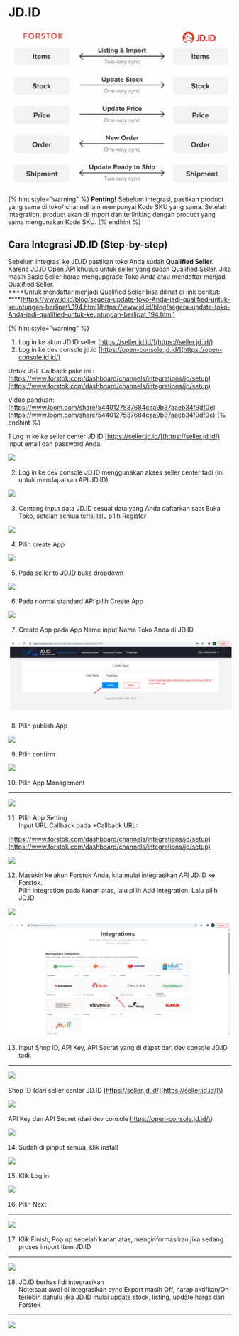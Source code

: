 # JD.ID

![](../../.gitbook/assets/screen-shot-2021-05-31-at-1.13.24-pm.png)

{% hint style="warning" %}
**Penting!**  Sebelum integrasi, pastikan product yang sama di toko/ channel lain mempunyai Kode SKU yang sama. Setelah integration, product akan di import dan terlinking dengan product yang sama mengunakan Kode SKU.
{% endhint %}

## Cara Integrasi JD.ID \(Step-by-step\)

Sebelum integrasi ke JD.ID pastikan toko Anda sudah **Qualified Seller.** Karena JD.ID Open API khusus untuk seller yang sudah Qualified Seller. Jika masih Basic Seller harap mengupgrade Toko Anda atau mendaftar menjadi Qualified Seller.  
****Untuk mendaftar menjadi Qualified Seller bisa dilihat di link berikut:  
****[https://www.jd.id/blog/segera-update-toko-Anda-jadi-qualified-untuk-keuntungan-berlipat\_194.html](https://www.jd.id/blog/segera-update-toko-Anda-jadi-qualified-untuk-keuntungan-berlipat_194.html)

{% hint style="warning" %}
1. Log in ke akun JD.ID seller [https://seller.jd.id/](https://seller.jd.id/)
2. Log in ke dev console jd.id [https://open-console.jd.id/](https://open-console.jd.id/)

Untuk URL Callback pake ini : [https://www.forstok.com/dashboard/channels/integrations/jd/setup](https://www.forstok.com/dashboard/channels/integrations/jd/setup)

Video panduan: [https://www.loom.com/share/5440127537684caa9b37aaeb34f9df0e](https://www.loom.com/share/5440127537684caa9b37aaeb34f9df0e)
{% endhint %}



1 Log in ke ke seller center JD.ID [https://seller.jd.id/](https://seller.jd.id/) input email dan password Anda.  


![](https://lh3.googleusercontent.com/TFHNnpmnWhw9Ro8bal4tcPv1SHuyjq0_md8TyHja88PNNuOYNKgxobL2l02Aoa-k9kU25TSTlhf0lJqigsliVr6citzXJ70EuRV8-kXfAF1vox6i_m3B5dH6mdQAWflqT-mUlIUM)

2. Log in ke dev console JD.ID menggunakan akses seller center tadi \(ini untuk mendapatkan API JD.ID\)  


![](https://lh4.googleusercontent.com/OBjmmL034kjAtVQM7CVIWzg0y36O023OZW5M8dAB-nhqiabmmbM3oEXZxZ0cDN3rGYsjrWLHCLPm-89nOOAz12C14_OV-rOPF9ogyflpvfB_1FLdc8T_yxRtWqyD6Yijvkco6Hrc)

3. Centang input data JD.ID sesuai data yang Anda daftarkan saat Buka Toko, setelah semua terisi lalu pilih Register  


![](https://lh5.googleusercontent.com/Vppkehpv1pV2x3dwRK08aMUNEpWpr4nBdWN3-npgml226BMXa569aMIbxyo8Mnckrz03shggSg0081PRNkttTIeOnKPXKiFi6M86e7kWHLps2B0Dsrue59UX2hgMAsMB13GE42nK)

4. Pilih create App  


![](https://lh4.googleusercontent.com/5gWRuXu7qCrAq6owF1du95uTA1odQIv3TbSuYDSlaxRTS_BlDd0TLh9__8c82P4egEyAfgOOnF1PQ0CqDmxKs8rkwGn3TR7dgUZp10WROrfa2CtRfgjdv77nvhWkUyhJqkXxrA7W)

5. Pada seller to JD.ID buka dropdown

![](https://lh6.googleusercontent.com/-bi4J4u6ZKrJLkszwIIUW5wk0Z8_iLcWAIyq873UaKqw6wXsgfSFVjZYWc5hiNVx6C1CGrxU0kYBl3FtqQoFk5wUrWhXWQX3eZzxQlxg3Jyh631fz9QLkScj0VP0qdaKQitn0v7k)

6. Pada normal standard API pilih Create App  


![](https://lh5.googleusercontent.com/M7uaep58Wdz8r2X9DPuqImMxLN0lXsdgEmLc0_2_q_Nq1MyPM_mJQAayQCzIMNaf_rXE7FjIIAn_OFBaX5drccKWNT-1Pf-OsyCdHY4g-W0TB8JcFnHsC8LsOCngXnzprARG0ND2)

7. Create App pada App Name input Nama Toko Anda di JD.ID

![](../../.gitbook/assets/image%20%28410%29.png)

8. Pilih publish App

![](https://lh5.googleusercontent.com/fqLjdYHqZmeYdB7-sKbcTQuHO9as1wGY_7LRvPLkydR-U57oVkYu6PJeRHfNUkXQGb8cIXlm7MtI6agDNJLCTq_w7Xa_0UZo3n1drCv_kBq1x0lLiVQFx60q6hV9JOtKzvHmcO1P)

9. Pilih confirm

![](https://lh3.googleusercontent.com/H16CBg3i1OQ53Zpd9J7Ux74WbdO-YK5qCFKBXk5W5_INAMtygitVPQ47Jn2O0xP_D1M3SuvQJJVG0NVA8Y2ntDswYLRy4iZ5JZKiG5tq0ZyJ_8T1fagGs1vUThefZzAqOJ9Eiqs-)

10. Pilih App Management  
****

![](https://lh5.googleusercontent.com/HcNoUyJRo3o3ssZtMuf6f7GDWW90gsaOACj34TM256ue43fY4cInRXOX-s9yPd6gHATcR1qbfeG0ohLw85DXxQI0NtvVhK4H6hiCTZywFjZcBHJTZRfOTVfJSdrpjhZgXOdI0e2D)

11. PIlih App Setting  
Input URL Callback pada \*Callback URL:

[https://www.forstok.com/dashboard/channels/integrations/jd/setup](https://www.forstok.com/dashboard/channels/integrations/jd/setup)

![](https://lh6.googleusercontent.com/IRbJz2M4R5EK7swczSHEq47EUJfUVphx9vpX4TRYS9rs979t8Xag75zrg2cjMdDcTi6kHCA6LndFRayv0SHDXM4Tnt2SyrZQAoZD7WlJzccT5GbmMxIt2P48n983dzsd7XpzSjNj)

12. Masukin ke akun Forstok Anda, kita mulai integrasikan API JD.ID ke Forstok.  
Pilih integration pada kanan atas, lalu pilih Add Integration. Lalu pilih JD.ID

![](https://lh3.googleusercontent.com/eU0sSGleiF7yTRexdL6G9iU61iVoi874rOHvxivBIHIx432gwjsLKI2uFf5g_GAiHADEhAyq9Cw3HIes2WJu1YoMzADr9d-WAqRWZxX5NnYwhH3ySN3eyL9rw0xdIgW0zDTNMNM1)

![](../../.gitbook/assets/image%20%28409%29.png)

13. Input Shop ID, API Key, API Secret yang di dapat dari dev console JD.ID tadi.  
****

![](https://lh6.googleusercontent.com/HS0E6ZzmUa4frG_ctQGrCdvfLcS-Vkp6nhMzXjFFNrBL28taIrckjGH60PdWyKBc0BU4drHiRpaxBzEyU9xXhbvqO0WeNGElzAof2qzI1MwxtetfMI4vnLmZcZD_qA0-LJNlj_RW)

Shop ID \(dari seller center JD.ID [https://seller.jd.id/](https://seller.jd.id/)\)

![](https://lh6.googleusercontent.com/iZcFGi4Tm6WbNOURHe1L1TtUkacZKp08P4DiBalDxbgy5Q8YZCD-7D7WvLeGjBj5s7ntS-QuSICFkC_TLoj83VH3D7VXNIwt3D2eQTW69pTuoC1oyLRpwpf8KvzMIQsNXOv9yyY1)

API Key dan API Secret \(dari dev console https://open-console.jd.id/\)

![](https://lh3.googleusercontent.com/loXZ2V1Gtj76_hgmAP31MDDiyg6pggzFrKIvhpzMSQOKtBCZhMvcgt9-ChJ-kbkG6_9cIL9fe_C4sCRq5sKCecD058QAE0rGfSeDwOylyMp-B2DbunEnKILxzF6ETCWQO_wLu8aH)

14. Sudah di pinput semua, klik install  


![](https://lh4.googleusercontent.com/qhdFR5_YKFp9jDOj29HS-LKEoh58geRbO4QWfdPM4Lu57q1owx751scTTkROY5T7lv6uCieX4winUapxYpjcWqjA6STKsBszpC456qgDTqySZqwpYCVUnCZhCPY2jbSSi8Wq7kJo)

15. Klik Log in  


![](https://lh6.googleusercontent.com/XmWcuZJqA9FrCQU70mQ-KGHWKENpVA50Bigl2hXu5KlAeDn_IVI9YAf3_uViQ_BTTucYqjylvugXf0fuHEKRgaseXZ6YKx4iLIwJ5HE46C0eOy3jxdmgavDpqh3dzkGtSsEe_Wb0)

16. Pilih Next  
****

![](https://lh6.googleusercontent.com/AeMzspQrycnmZEQCYkCdN3Cjs6HGZevJe3HWSo-Bg3_x_w0xtPsXla74jHBeUiB6Ue6Ch0eLM-0RC67IG7T5AB7EE9g_DwR1HxnHP3GwPrNSISQSiKxukehK5PaNGHNtFiMwCJsd)

17. Klik Finish, Pop up sebelah kanan atas, menginformasikan jika sedang proses import item JD.ID  
****  


![](https://lh3.googleusercontent.com/qZtoz03SdTGvZHn3zrspapFkFdcRrK1iAdpRdz2ST1qSBfrEz0hPrKL66KvwkQ7aV9hBIialFybG9XfY0p7go4GIizFuF5wEgaHDMYj0u4y2BfMqA3_0YQqalPriZhRcYJU5f_NG)

18. JD.ID berhasil di integrasikan  
Note:saat awal di integrasikan sync Export masih Off, harap aktifkan/On terlebih dahulu jika JD.ID mulai update stock, listing, update harga dari Forstok  
****

![](https://lh3.googleusercontent.com/u8SknBniwzULnESwMyEQ_2xlgw_mk3L2PQszAl13sLTBE1RZFiFfbDQMwzT2aIfEZxodOnkfpdoiHoxrs3NnqiyCNcBXx2EJrmpYDu1zb8TcfrcIrJLsoOmQ9yhZaSyEg40_DtJu)

